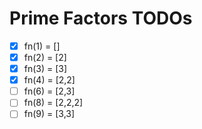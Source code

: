 # Prime Factors TODOs

- [x] fn(1) = []
- [x] fn(2) = [2]
- [x] fn(3) = [3]
- [x] fn(4) = [2,2]
- [ ] fn(6) = [2,3]
- [ ] fn(8) = [2,2,2]
- [ ] fn(9) = [3,3]